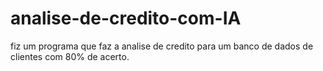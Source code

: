 # analise-de-credito-com-IA
fiz um programa que faz a analise de credito para um banco de dados de clientes com 80% de acerto.
